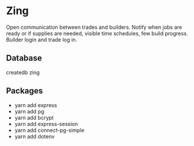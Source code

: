 # Zing

Open communication between trades and builders. Notify when jobs are ready or if supplies are needed, visible time schedules, few build progress. Builder login and trade log in.

## Database

createdb zing

## Packages

-   yarn add express
-   yarn add pg
-   yarn add bcrypt
-   yarn add express-session
-   yarn add connect-pg-simple
-   yarn add dotenv
